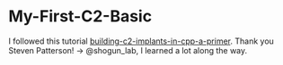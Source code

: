 # My-First-C2-Basic

I followed this tutorial [building-c2-implants-in-cpp-a-primer](https://shogunlab.gitbook.io/building-c2-implants-in-cpp-a-primer/). Thank you Steven Patterson! -> @shogun_lab, I learned a lot along the way.
